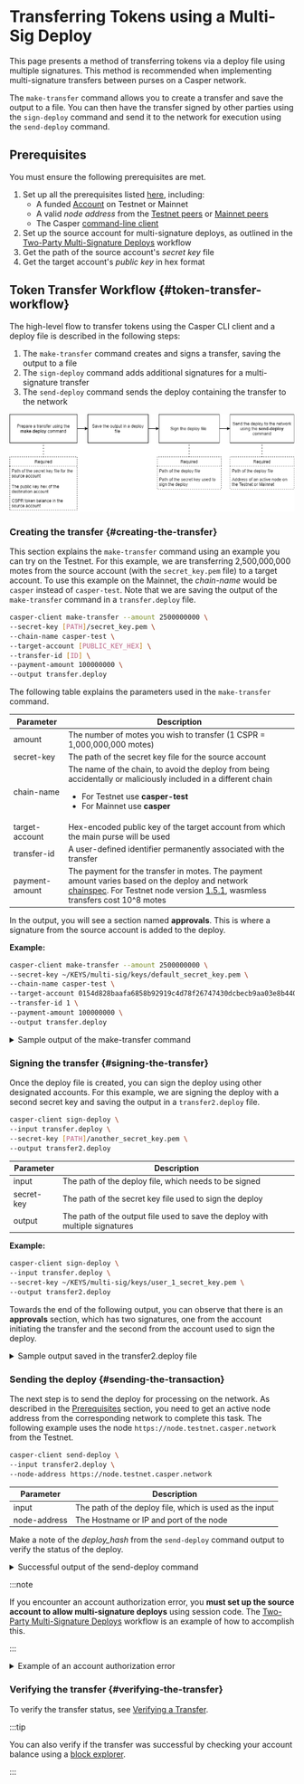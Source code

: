 

# Transferring Tokens using a Multi-Sig Deploy

This page presents a method of transferring tokens via a deploy file using multiple signatures. This method is recommended when implementing multi-signature transfers between purses on a Casper network.

The `make-transfer` command allows you to create a transfer and save the output to a file. You can then have the transfer signed by other parties using the `sign-deploy` command and send it to the network for execution using the `send-deploy` command.

## Prerequisites

You must ensure the following prerequisites are met.

1. Set up all the prerequisites listed [here](../../prerequisites.md), including:
    - A funded [Account](../../prerequisites.md#setting-up-an-account) on Testnet or Mainnet
    - A valid _node address_ from the [Testnet peers](https://testnet.cspr.live/tools/peers) or [Mainnet peers](https://cspr.live/tools/peers)
    - The Casper [command-line client](../../prerequisites.md#install-casper-client)
2. Set up the source account for multi-signature deploys, as outlined in the [Two-Party Multi-Signature Deploys](../../../resources/advanced/two-party-multi-sig.md) workflow
3. Get the path of the source account's _secret key_ file
4. Get the target account's _public key_ in hex format

## Token Transfer Workflow {#token-transfer-workflow}

The high-level flow to transfer tokens using the Casper CLI client and a deploy file is described in the following steps:

1. The `make-transfer` command creates and signs a transfer, saving the output to a file
2. The `sign-deploy` command adds additional signatures for a multi-signature transfer
3. The `send-deploy` command sends the deploy containing the transfer to the network

![Deployment flow](./multisig-deploy-transfer/deploy-flow.png)

### Creating the transfer {#creating-the-transfer}

This section explains the `make-transfer` command using an example you can try on the Testnet. For this example, we are transferring 2,500,000,000 motes from the source account (with the `secret_key.pem` file) to a target account. To use this example on the Mainnet, the _chain-name_ would be `casper` instead of `casper-test`. Note that we are saving the output of the `make-transfer` command in a `transfer.deploy` file.

```bash
casper-client make-transfer --amount 2500000000 \
--secret-key [PATH]/secret_key.pem \
--chain-name casper-test \
--target-account [PUBLIC_KEY_HEX] \
--transfer-id [ID] \
--payment-amount 100000000 \
--output transfer.deploy
```

The following table explains the parameters used in the `make-transfer` command.

| Parameter | Description |
| --- | --- |
| amount | The number of motes you wish to transfer (1 CSPR = 1,000,000,000 motes) |
| secret-key | The path of the secret key file for the source account |
| chain-name | The name of the chain, to avoid the deploy from being accidentally or maliciously included in a different chain <ul><li>For Testnet use **casper-test**</li><li>For Mainnet use **casper**</li></ul> |
| target-account | Hex-encoded public key of the target account from which the main purse will be used |
| transfer-id | A user-defined identifier permanently associated with the transfer |
| payment-amount | The payment for the transfer in motes. The payment amount varies based on the deploy and network [chainspec](../../../concepts/glossary/C.md#chainspec). For Testnet node version [1.5.1](https://github.com/casper-network/casper-node/blob/release-1.5.1/resources/production/chainspec.toml), wasmless transfers cost 10^8 motes |

In the output, you will see a section named **approvals**. This is where a signature from the source account is added to the deploy.

**Example:**

```bash
casper-client make-transfer --amount 2500000000 \
--secret-key ~/KEYS/multi-sig/keys/default_secret_key.pem \
--chain-name casper-test \
--target-account 0154d828baafa6858b92919c4d78f26747430dcbecb9aa03e8b44077dc6266cabf \
--transfer-id 1 \
--payment-amount 100000000 \
--output transfer.deploy
```

<details>
<summary>Sample output of the make-transfer command</summary>

```json
{
  "hash": "88c49fa9108485397a330f294914a6c2d614c581fbe0a31de1a954baad6d709b",
  "header": {
    "account": "01360af61b50cdcb7b92cffe2c99315d413d34ef77fadee0c105cc4f1d4120f986",
    "timestamp": "2023-10-12T19:14:22.080Z",
    "ttl": "30m",
    "gas_price": 1,
    "body_hash": "1bb7436d4703816b5cbeef245dd83c0520f1c7173cdf609c664a29487cc5de1c",
    "dependencies": [],
    "chain_name": "casper-test"
  },
  "payment": {
    "ModuleBytes": {
      "module_bytes": "",
      "args": [
        [
          "amount",
          {
            "cl_type": "U512",
            "bytes": "0400e1f505",
            "parsed": "100000000"
          }
        ]
      ]
    }
  },
  "session": {
    "Transfer": {
      "args": [
        [
          "amount",
          {
            "cl_type": "U512",
            "bytes": "0400f90295",
            "parsed": "2500000000"
          }
        ],
        [
          "target",
          {
            "cl_type": "PublicKey",
            "bytes": "0154d828baafa6858b92919c4d78f26747430dcbecb9aa03e8b44077dc6266cabf",
            "parsed": "0154d828baafa6858b92919c4d78f26747430dcbecb9aa03e8b44077dc6266cabf"
          }
        ],
        [
          "id",
          {
            "cl_type": {
              "Option": "U64"
            },
            "bytes": "010100000000000000",
            "parsed": 1
          }
        ]
      ]
    }
  },
  "approvals": [
    {
      "signer": "01360af61b50cdcb7b92cffe2c99315d413d34ef77fadee0c105cc4f1d4120f986",
      "signature": "015e0db50b174f3627e0e27cb503f0836b30bd0e0f2c4b989366b0df57500a1cb2b0945408c938bc3c33c40dab59a9c6af6f4e01e474330cd27262bfc87680030e"
    }
  ]
}
```

</details>

### Signing the transfer {#signing-the-transfer}

Once the deploy file is created, you can sign the deploy using other designated accounts. For this example, we are signing the deploy with a second secret key and saving the output in a `transfer2.deploy` file.

```bash
casper-client sign-deploy \
--input transfer.deploy \
--secret-key [PATH]/another_secret_key.pem \
--output transfer2.deploy
```

| Parameter    | Description                                                          |
| ------------ | -------------------------------------------------------------------- |
| input        | The path of the deploy file, which needs to be signed                |
| secret-key   | The path of the secret key file used to sign the deploy              |
| output       | The path of the output file used to save the deploy with multiple signatures |

**Example:**

```bash
casper-client sign-deploy \
--input transfer.deploy \
--secret-key ~/KEYS/multi-sig/keys/user_1_secret_key.pem \
--output transfer2.deploy
```

Towards the end of the following output, you can observe that there is an **approvals** section, which has two signatures, one from the account initiating the transfer and the second from the account used to sign the deploy.

<details>
<summary>Sample output saved in the transfer2.deploy file</summary>

```json
{
  "hash": "88c49fa9108485397a330f294914a6c2d614c581fbe0a31de1a954baad6d709b",
  "header": {
    "account": "01360af61b50cdcb7b92cffe2c99315d413d34ef77fadee0c105cc4f1d4120f986",
    "timestamp": "2023-10-12T19:14:22.080Z",
    "ttl": "30m",
    "gas_price": 1,
    "body_hash": "1bb7436d4703816b5cbeef245dd83c0520f1c7173cdf609c664a29487cc5de1c",
    "dependencies": [],
    "chain_name": "casper-test"
  },
  "payment": {
    "ModuleBytes": {
      "module_bytes": "",
      "args": [
        [
          "amount",
          {
            "cl_type": "U512",
            "bytes": "0400e1f505",
            "parsed": "100000000"
          }
        ]
      ]
    }
  },
  "session": {
    "Transfer": {
      "args": [
        [
          "amount",
          {
            "cl_type": "U512",
            "bytes": "0400f90295",
            "parsed": "2500000000"
          }
        ],
        [
          "target",
          {
            "cl_type": "PublicKey",
            "bytes": "0154d828baafa6858b92919c4d78f26747430dcbecb9aa03e8b44077dc6266cabf",
            "parsed": "0154d828baafa6858b92919c4d78f26747430dcbecb9aa03e8b44077dc6266cabf"
          }
        ],
        [
          "id",
          {
            "cl_type": {
              "Option": "U64"
            },
            "bytes": "010100000000000000",
            "parsed": 1
          }
        ]
      ]
    }
  },
  "approvals": [
    {
      "signer": "01360af61b50cdcb7b92cffe2c99315d413d34ef77fadee0c105cc4f1d4120f986",
      "signature": "015e0db50b174f3627e0e27cb503f0836b30bd0e0f2c4b989366b0df57500a1cb2b0945408c938bc3c33c40dab59a9c6af6f4e01e474330cd27262bfc87680030e"
    },
    {
      "signer": "01e3d3392c2e0b943abe709b25de5c353e5e1e9d95c7a76e3dd343d8aa1aa08d51",
      "signature": "017793ad52d27393b1aa8ff5bb9bdbcb48708910d6cdabd9a89b44690ca174edf8924aad340bf901ac343391cb4cba7cf4db07390372f28ecf471fd522e0b63803"
    }
  ]
}
```

</details>

### Sending the deploy {#sending-the-transaction}

The next step is to send the deploy for processing on the network. As described in the [Prerequisites](#prerequisites) section, you need to get an active node address from the corresponding network to complete this task. The following example uses the node `https://node.testnet.casper.network` from the Testnet.

```bash
casper-client send-deploy \
--input transfer2.deploy \
--node-address https://node.testnet.casper.network 
```

| Parameter    | Description                                                          |
| ------------ | -------------------------------------------------------------------- |
| input        | The path of the deploy file, which is used as the input              |
| node-address | The Hostname or IP and port of the node                              |

Make a note of the *deploy_hash* from the `send-deploy` command output to verify the status of the deploy.

<details>
<summary>Successful output of the send-deploy command</summary>

```json
{
  "jsonrpc": "2.0",
  "id": -818883417884028030,
  "result": {
    "api_version": "1.5.3",
    "deploy_hash": "88c49fa9108485397a330f294914a6c2d614c581fbe0a31de1a954baad6d709b"
  }
}
```

</details>

:::note

If you encounter an account authorization error, you **must set up the source account to allow multi-signature deploys** using session code. The [Two-Party Multi-Signature Deploys](../../../resources/advanced/two-party-multi-sig.md) workflow is an example of how to accomplish this.

:::

<details>
<summary>Example of an account authorization error</summary>

```json
{
  "code": -32008,
  "message": "deploy parameter failure: account authorization invalid at prestate_hash: 5f0392de8ac3512a48a110acfc5bc10d4a6a07109b350ae14cbec0428656c8ac"
}
```

</details>


###  Verifying the transfer {#verifying-the-transfer}

To verify the transfer status, see [Verifying a Transfer](./verify-transfer.md).

:::tip 

You can also verify if the transfer was successful by checking your account balance using a [block explorer](../../../users/block-explorer.md). 

:::
